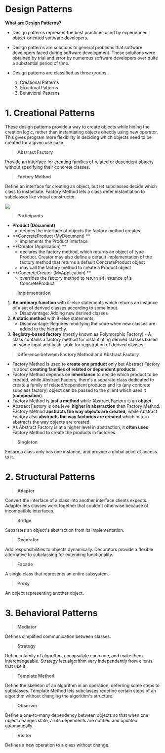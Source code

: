 # Design Patterns

**What are Design Patterns?**

* Design patterns represent the best practices used by experienced object-oriented software developers. 

* Design patterns are solutions to general problems that software developers faced during software development. These solutions were obtained by trial and error by numerous software developers over quite a substantial period of time.

* Design patterns are classified as three groups.
  1. Creational Patterns
  2. Structural Patterns
  3. Behavioral Patterns

# 1. Creational Patterns

These design patterns provide a way to create objects while hiding the creation logic, rather than instantiating objects directly using new operator. This gives program more flexibility in deciding which objects need to be created for a given use case.

> **Abstract Factory**

Provide an interface for creating families of related or dependent objects without specifying their concrete classes.

> **Factory Method**

Define an interface for creating an object, but let subclasses decide which class to instantiate. Factory Method lets a class defer instantiation to subclasses like virtual constructor.

![](C:\Users\tr1a5117\Desktop\factory.gif)

> **Participants**

* **Product (Document)**
  * defines the interface of objects the factory method creates
* **ConcreteProduct (MyDocument) **
  * implements the Product interface
* **Creator (Application) **
  * declares the factory method, which returns an object of type Product. Creator may also define a default implementation of the factory method that returns a default ConcreteProduct object
  * may call the factory method to create a Product object
* **ConcreteCreator (MyApplication) **
  * overrides the factory method to return an instance of a ConcreteProduct

> **Implementation**

1. **An ordinary function** with if-else statements which returns an instance of a set of derived classes according to some input.
   * Disadvantage: Adding new derived classes
2. **A static method** with if-else statements. 
   * Disadvantage: Requires modifying the code when new classes are added to the hierarchy.
3. **Registry-based factory** (mostly known as Polymorphic Factory) - A class contains a factory method for instantiating derived classes based on some input and hash-table for registration of derived classes.

> **Difference between Factory Method and Abstract Factory**

* Factory Method is used to **create one product** only but Abstract Factory is about **creating families of related or dependent products**.
* Factory Method depends on **inheritance** to decide which product to be created, while Abstract Factory, there's a separate class dedicated to create a family of related/dependent products and its (any concrete subclass factory) object can be passed to the client which uses it (**composition**).
* Factory Method is **just a method** while Abstract Factory is an **object**.
* Abstract Factory is one level **higher in abstraction** than Factory Method. Factory Method **abstracts the way objects are created,** while Abstract Factory also **abstracts the way factories are created** which in turn abstracts the way objects are created.
* As Abstract Factory is at a higher level in abstraction, it **often uses** Factory Method to create the products in factories.

> **Singleton**

Ensure a class only has one instance, and provide a global point of access to it.

# 2. Structural Patterns

> **Adapter**

Convert the interface of a class into another interface clients expects. Adapter lets classes work together that couldn't otherwise because of incompatible interfaces.

> **Bridge**

Separates an object's abstraction from its implementation.

> **Decorator**

Add responsibilities to objects dynamically. Decorators provide a flexible alternative to subclassing for extending functionality.

> **Facade**

A single class that represents an entire subsystem.

> **Proxy**

An object representing another object.

# 3. Behavioral Patterns

> **Mediator**

Defines simplified communication between classes.

> **Strategy**

Define a family of algorithm, encapsulate each one, and make them interchangeable. Strategy lets algorithm vary independently from clients that use it.

> **Template Method**

Define the skeleton of an algorithm in an operation, deferring some steps to subclasses. Template Method lets subclasses redefine certain steps of an algorithm without changing the algorithm's structure.

> **Observer**

Define a one-to-many dependency between objects so that when one object changes state, all its dependents are notified and updated automatically.

> **Visitor**

Defines a new operation to a class without change.
